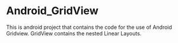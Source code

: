 # Android_GridView
This is android project that contains the code for the use of Android Gridview. GridView contains the nested Linear Layouts.
